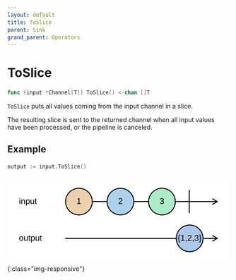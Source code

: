 ```yaml
---
layout: default
title: ToSlice
parent: Sink
grand_parent: Operators
---
```


<h1>ToSlice</h1>

```go
func (input *Channel[T]) ToSlice() <-chan []T
```

`ToSlice` puts all values coming from the input channel in a slice.

The resulting slice is sent to the returned channel when all input values have been processed, or the pipeline is canceled.

<h2>Example</h2>

```go
output := input.ToSlice()
```
![](../../../assets/images/diagrams/sink/to-slice.svg){:class="img-responsive"}